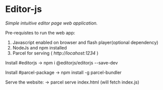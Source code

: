 # Editor-js 
*Simple intuitive editor page web application.*

Pre-requistes to run the web app:
1. Javascript enabled on browser and flash player(optional dependency)
2. NodeJs and npm installed
3. Parcel for serving ( *http://locahost:1234* )

Install #editorjs
    -> npm i @editorjs/editorjs --save-dev

Install #parcel-package
    -> npm install -g parcel-bundler

Serve the website:
    -> parcel serve index.html (will fetch index.js)